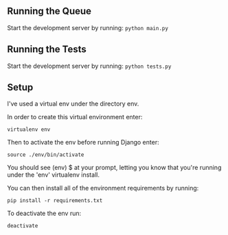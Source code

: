 
## Running the Queue

Start the development server by running: `python main.py`

## Running the Tests

Start the development server by running: `python tests.py`

## Setup

I've used a virtual env under the directory env.

In order to create this virtual environment enter:

`virtualenv env`

Then to activate the env before running Django enter:

`source ./env/bin/activate`

You should see (env) $ at your prompt, letting you know that you're running under the 'env' virtualenv install.

You can then install all of the environment requirements by running:

`pip install -r requirements.txt`

To deactivate the env run:

`deactivate`


